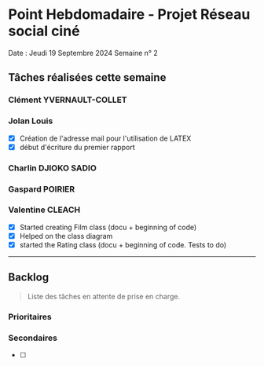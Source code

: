 # Point Hebdomadaire - Projet Réseau social ciné

Date : Jeudi 19 Septembre 2024
Semaine n° 2

## Tâches réalisées cette semaine


### Clément YVERNAULT-COLLET

### Jolan Louis

- [x] Création de l'adresse mail pour l'utilisation de LATEX
- [x]  début d'écriture du premier rapport

### Charlin DJIOKO SADIO

### Gaspard POIRIER

### Valentine CLEACH
- [x] Started creating Film class (docu + beginning of code)
- [x] Helped on the class diagram
- [x] started the Rating class (docu + beginning of code. Tests to do)

---

## Backlog

> Liste des tâches en attente de prise en charge.

### Prioritaires

### Secondaires
- [ ]

